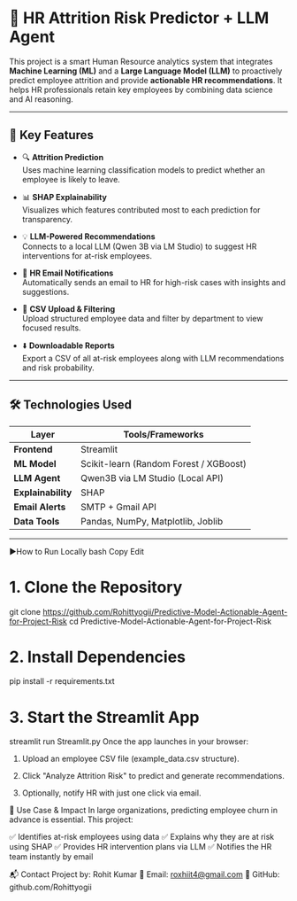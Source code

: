 # 🧠 HR Attrition Risk Predictor + LLM Agent

This project is a smart Human Resource analytics system that integrates **Machine Learning (ML)** and a **Large Language Model (LLM)** to proactively predict employee attrition and provide **actionable HR recommendations**. It helps HR professionals retain key employees by combining data science and AI reasoning.

---

## 🚀 Key Features

- 🔍 **Attrition Prediction**  
  Uses machine learning classification models to predict whether an employee is likely to leave.

- 📊 **SHAP Explainability**  
  Visualizes which features contributed most to each prediction for transparency.

- 💡 **LLM-Powered Recommendations**  
  Connects to a local LLM (Qwen 3B via LM Studio) to suggest HR interventions for at-risk employees.

- 📩 **HR Email Notifications**  
  Automatically sends an email to HR for high-risk cases with insights and suggestions.

- 📁 **CSV Upload & Filtering**  
  Upload structured employee data and filter by department to view focused results.

- ⬇️ **Downloadable Reports**  
  Export a CSV of all at-risk employees along with LLM recommendations and risk probability.

---

## 🛠️ Technologies Used

| Layer         | Tools/Frameworks                                |
|---------------|--------------------------------------------------|
| **Frontend**  | Streamlit                                        |
| **ML Model**  | Scikit-learn (Random Forest / XGBoost)           |
| **LLM Agent** | Qwen3B via LM Studio (Local API)                 |
| **Explainability** | SHAP                                  |
| **Email Alerts** | SMTP + Gmail API                        |
| **Data Tools** | Pandas, NumPy, Matplotlib, Joblib              |

---

▶️How to Run Locally
bash
Copy
Edit
# 1. Clone the Repository
git clone https://github.com/Rohittyogii/Predictive-Model-Actionable-Agent-for-Project-Risk
cd Predictive-Model-Actionable-Agent-for-Project-Risk

# 2. Install Dependencies
pip install -r requirements.txt

# 3. Start the Streamlit App
streamlit run Streamlit.py
Once the app launches in your browser:

1. Upload an employee CSV file (example_data.csv structure).
   
2. Click "Analyze Attrition Risk" to predict and generate recommendations.

3. Optionally, notify HR with just one click via email.

📌 Use Case & Impact
In large organizations, predicting employee churn in advance is essential. This project:

✅ Identifies at-risk employees using data
✅ Explains why they are at risk using SHAP
✅ Provides HR intervention plans via LLM
✅ Notifies the HR team instantly by email


📬 Contact
Project by: Rohit Kumar
📧 Email: roxhiit4@gmail.com
🔗 GitHub: github.com/Rohittyogii

